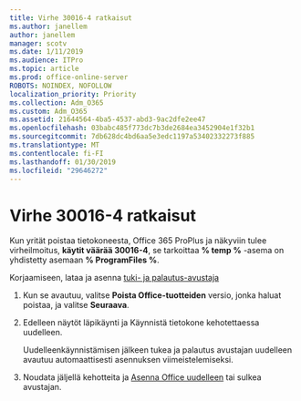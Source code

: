 ```yaml
---
title: Virhe 30016-4 ratkaisut
ms.author: janellem
author: janellem
manager: scotv
ms.date: 1/11/2019
ms.audience: ITPro
ms.topic: article
ms.prod: office-online-server
ROBOTS: NOINDEX, NOFOLLOW
localization_priority: Priority
ms.collection: Adm_O365
ms.custom: Adm_O365
ms.assetid: 21644564-4ba5-4537-abd3-9ac2dfe2ee47
ms.openlocfilehash: 03babc485f773dc7b3de2684ea3452904e1f32b1
ms.sourcegitcommit: 7db628dc4bd6aa5e3edc1197a53402332273f885
ms.translationtype: MT
ms.contentlocale: fi-FI
ms.lasthandoff: 01/30/2019
ms.locfileid: "29646272"
---
```

# <a name="solutions-for-error-30016-4"></a>Virhe 30016-4 ratkaisut


Kun yrität poistaa tietokoneesta, Office 365 ProPlus ja näkyviin tulee virheilmoitus, **käytit väärää 30016-4**, se tarkoittaa **% temp %** -asema on yhdistetty asemaan **% ProgramFiles %**.
  
Korjaamiseen, lataa ja asenna [tuki- ja palautus-avustaja](https://aka.ms/SARA-OfficeUninstall-Alchemy)
  
1. Kun se avautuu, valitse **Poista Office-tuotteiden** versio, jonka haluat poistaa, ja valitse **Seuraava**. 
    
2. Edelleen näytöt läpikäynti ja Käynnistä tietokone kehotettaessa uudelleen.
    
    Uudelleenkäynnistämisen jälkeen tukea ja palautus avustajan uudelleen avautuu automaattisesti asennuksen viimeistelemiseksi.
    
3. Noudata jäljellä kehotteita ja [Asenna Office uudelleen](https://portal.office.com/OLS/MySoftware.aspx) tai sulkea avustajan. 
    

